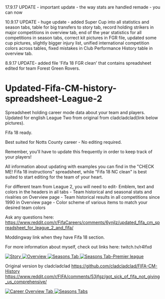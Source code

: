 17.9.17 UPDATE - important update - the way stats are handled remade - you can now 

10.9.17 UPDATE - huge update - added Super Cup into all statistics and season tabs, table for big transfers to story tab, record holding strikers in major competitions in overview tab, end of the year statistics for all competitions in season tabs, correct kit pictures in FGR file, updated some cup pictures, slightly bigger injury list, unified international competition colors across tables, fixed mistakes in Club Performance History table in overview tab.

8.9.17 UPDATE- added file 'Fifa 18 FGR clean' that contains spreadsheet edited for team Forest Green Rovers. 


# Updated-Fifa-CM-history-spreadsheet-League-2

Spreadsheet holding career mode data about your team and players. Updated for english League Two from original from cladcladclad(link below pictures). 

Fifa 18 ready.

Best suited for Notts County career - No editing required.

Remember, you'll have to update this frequently in order to keep track of your players!

All information about updating with examples you can find in the "CHECK ME! Fifa 18 instructions" spreadsheet, while "Fifa 18 NC clean" is best suited to start editing for the team of your heart. 

For different team from League 2, you will need to edit- Emblem, text and colors in the headers in all tabs
                                                       - Team historical and seasonal stats and rivalries on Overview page
                                                       - Team historical results in all competitions since 1990 in Overview page
                                                       - Color scheme of various items to match your desired team colors

Ask any questions here: https://www.reddit.com/r/FifaCareers/comments/6ynjlz/updated_fifa_cm_spreadsheet_for_league_2_and_fifa/

Moddingway link when they have Fifa 18 section. 

For more information about myself, check out links here: twitch.tv/r4lfxd

<a href="https://i.imgur.com/454hM7R.png" target="_blank">
<img src="https://i.imgur.com/454hM7R.png" alt="Story">
</a>
<a href="https://i.imgur.com/Q54xAgB.png" target="_blank">
<img src="https://i.imgur.com/Q54xAgB.png" alt="Overview">
</a>
<a href="https://i.imgur.com/TKRuQCd.png" target="_blank">
<img src="https://i.imgur.com/TKRuQCd.png" alt="Seasons Tab">
</a>
<a href="https://i.imgur.com/flSw5ow.png" target="_blank">
<img src="https://i.imgur.com/flSw5ow.png" alt="Seasons Tab-Premier league">
</a>

Original version by cladcladclad https://github.com/cladcladclad/FIFA-CM-History https://www.reddit.com/r/FIFA/comments/53jfgz/got_sick_of_fifa_not_giving_us_comprehensive/

<a href="http://i.imgur.com/tyZIkhe.png" target="_blank">
<img src="http://i.imgur.com/tyZIkhe.png" alt="Career Overview Tab">
</a>

<a href="http://i.imgur.com/tUyRWmc.png" target="_blank">
<img src="http://i.imgur.com/tUyRWmc.png" alt="Seasons Tabs">
</a>
